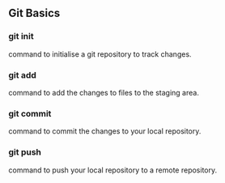 ## Git Basics

### git init
 command to initialise a git repository to track changes.

### git add
 command to add the changes to files to the staging area.

### git commit
 command to commit the changes to your local repository.

### git push
 command to push your local repository to a remote repository.
